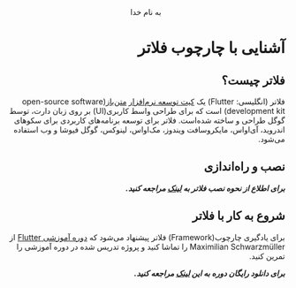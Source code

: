 <div dir=rtl align="center">
به نام خدا
</div>
<div dir="rtl" align='right'>
  

# آشنایی با چارچوب فلاتر

## فلاتر چیست؟

فلاتر (انگلیسی: Flutter‎) یک [کیت توسعه نرم‌افزار](https://fa.wikipedia.org/wiki/%DA%A9%DB%8C%D8%AA_%D8%AA%D9%88%D8%B3%D8%B9%D9%87_%D9%86%D8%B1%D9%85%E2%80%8C%D8%A7%D9%81%D8%B2%D8%A7%D8%B1) [متن‌باز](https://fa.wikipedia.org/wiki/%D9%86%D8%B1%D9%85%E2%80%8C%D8%A7%D9%81%D8%B2%D8%A7%D8%B1_%D9%85%D8%AA%D9%86%E2%80%8C%D8%A8%D8%A7%D8%B2)(open-source software development kit) است که برای طراحی واسط کاربری(UI) بر روی زبان دارت، توسط گوگل طراحی و ساخته شده‌است. فلاتر برای توسعه برنامه‌های کاربردی برای سکوهای اندروید، آی‌اواس، مایکروسافت ویندوز، مک‌اواس، لینوکس، گوگل فیوشا و وب استفاده می‌شود.

## نصب و راه‌اندازی

**_برای اطلاع از نحوه نصب فلاتر به [لینک](https://flutter.dev/docs/get-started/install) مراجعه کنید._**

## شروع به کار با فلاتر

برای یادگیری چارچوب(Framework) فلاتر پیشنهاد می‌شود که [دوره آموزشی Flutter](https://www.udemy.com/course/learn-flutter-dart-to-build-ios-android-apps/) از Maximilian Schwarzmüller را تماشا کنید و پروژه تدریس شده در دوره آموزشی را تمرین کنید. 

**_برای دانلود رایگان دوره به این [لینک](https://downloadly.ir/elearning/video-tutorials/learn-flutter-dart-to-build-ios-android-apps/) مراجعه کنید._**

</div>

